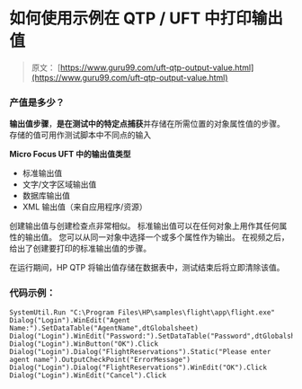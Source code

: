 # 如何使用示例在 QTP / UFT 中打印输出值

> 原文： [https://www.guru99.com/uft-qtp-output-value.html](https://www.guru99.com/uft-qtp-output-value.html)

### 产值是多少？

**输出值步骤**，**是在测试中的特定点捕获**并存储在所需位置的对象属性值的步骤。 存储的值可用作测试脚本中不同点的输入

**Micro Focus UFT 中的输出值类型**

*   标准输出值
*   文字/文字区域输出值
*   数据库输出值
*   XML 输出值（来自应用程序/资源）

创建输出值与创建检查点非常相似。 标准输出值可以在任何对象上用作其任何属性的输出值。 您可以从同一对象中选择一个或多个属性作为输出。 在视频之后，给出了创建要打印的标准输出值的步骤。

在运行期间，HP QTP 将输出值存储在数据表中，测试结束后将立即清除该值。

### 代码示例：

```
SystemUtil.Run "C:\Program Files\HP\samples\flight\app\flight.exe"
Dialog("Login").WinEdit("Agent Name:").SetDataTable("AgentName",dtGlobalsheet)
Dialog("Login").WinEdit("Password:").SetDataTable("Password",dtGlobalsheet)
Dialog("Login").WinButton("OK").Click
Dialog("Login").Dialog("FlightReservations").Static("Please enter agent name").OutputCheckPoint("ErrorMessage")
Dialog("Login").Dialog("FlightReservations").WinEdit("OK").Click
Dialog("Login").WinEdit("Cancel").Click

```